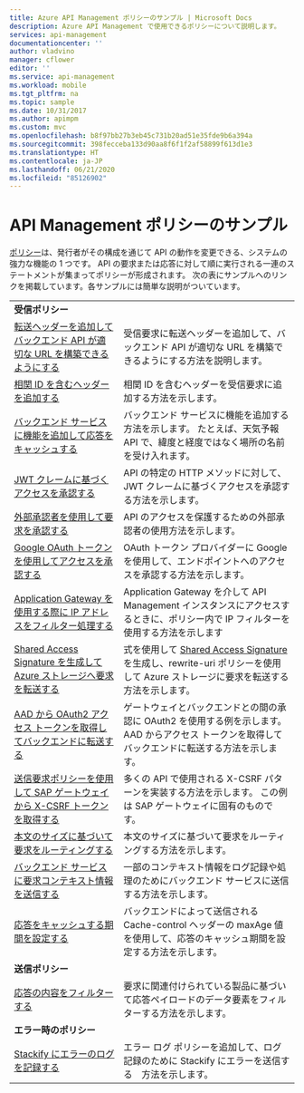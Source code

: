 ```yaml
---
title: Azure API Management ポリシーのサンプル | Microsoft Docs
description: Azure API Management で使用できるポリシーについて説明します。
services: api-management
documentationcenter: ''
author: vladvino
manager: cflower
editor: ''
ms.service: api-management
ms.workload: mobile
ms.tgt_pltfrm: na
ms.topic: sample
ms.date: 10/31/2017
ms.author: apimpm
ms.custom: mvc
ms.openlocfilehash: b8f97bb27b3eb45c731b20ad51e35fde9b6a394a
ms.sourcegitcommit: 398fecceba133d90aa8f6f1f2af58899f613d1e3
ms.translationtype: HT
ms.contentlocale: ja-JP
ms.lasthandoff: 06/21/2020
ms.locfileid: "85126902"
---
```

# <a name="api-management-policy-samples"></a>API Management ポリシーのサンプル

[ポリシー](../api-management-howto-policies.md)は、発行者がその構成を通じて API の動作を変更できる、システムの強力な機能の 1 つです。 API の要求または応答に対して順に実行される一連のステートメントが集まってポリシーが形成されます。 次の表にサンプルへのリンクを掲載しています。各サンプルには簡単な説明がついています。

|                                                                                                                                                                      |                                                                                                                                                                                                                             |
| -------------------------------------------------------------------------------------------------------------------------------------------------------------------- | --------------------------------------------------------------------------------------------------------------------------------------------------------------------------------------------------------------------------- |
| **受信ポリシー**                                                                                                                                                 |                                                                                                                                                                                                                             |
| [転送ヘッダーを追加してバックエンド API が適切な URL を構築できるようにする](./set-header-to-enable-backend-to-construct-urls.md) | 受信要求に転送ヘッダーを追加して、バックエンド API が適切な URL を構築できるようにする方法を説明します。                                                                                                        |
| [相関 ID を含むヘッダーを追加する](./add-correlation-id.md)                                                             | 相関 ID を含むヘッダーを受信要求に追加する方法を示します。                                                                                                                                        |
| [バックエンド サービスに機能を追加して応答をキャッシュする](./cache-response.md)                                             | バックエンド サービスに機能を追加する方法を示します。 たとえば、天気予報 API で、緯度と経度ではなく場所の名前を受け入れます。                                                                    |
| [JWT クレームに基づくアクセスを承認する](./authorize-request-based-on-jwt-claims.md)                                              | API の特定の HTTP メソッドに対して、JWT クレームに基づくアクセスを承認する方法を示します。                                                                                                                                       |
| [外部承認者を使用して要求を承認する](./authorize-request-using-external-authorizer.md)                                                   | API のアクセスを保護するための外部承認者の使用方法を示します。                                                                                                                                                               |
| [Google OAuth トークンを使用してアクセスを承認する](./use-google-as-oauth-token-provider.md)                                            | OAuth トークン プロバイダーに Google を使用して、エンドポイントへのアクセスを承認する方法を示します。                                                                                                                                    |
| [Application Gateway を使用する際に IP アドレスをフィルター処理する](./filter-ip-addresses-when-using-appgw.md) | Application Gateway を介して API Management インスタンスにアクセスするときに、ポリシー内で IP フィルターを使用する方法を示します
| [Shared Access Signature を生成して Azure ストレージへ要求を転送する](./generate-shared-access-signature.md)                  | 式を使用して [Shared Access Signature](../../storage/storage-dotnet-shared-access-signature-part-1.md) を生成し、rewrite-uri ポリシーを使用して Azure ストレージに要求を転送する方法を示します。 |
| [AAD から OAuth2 アクセス トークンを取得してバックエンドに転送する](./use-oauth2-for-authorization.md)                             | ゲートウェイとバックエンドとの間の承認に OAuth2 を使用する例を示します。 AAD からアクセス トークンを取得してバックエンドに転送する方法を示します。                                                    |
| [送信要求ポリシーを使用して SAP ゲートウェイから X-CSRF トークンを取得する](./get-x-csrf-token-from-sap-gateway.md)                           | 多くの API で使用される X-CSRF パターンを実装する方法を示します。 この例は SAP ゲートウェイに固有のものです。                                                                                                                           |
| [本文のサイズに基づいて要求をルーティングする](./route-requests-based-on-size.md)                                            | 本文のサイズに基づいて要求をルーティングする方法を示します。                                                                                                                                                       |
| [バックエンド サービスに要求コンテキスト情報を送信する](./send-request-context-info-to-backend-service.md)                    | 一部のコンテキスト情報をログ記録や処理のためにバックエンド サービスに送信する方法を示します。                                                                                                                                |
| [応答をキャッシュする期間を設定する](./set-cache-duration.md)                                                                          | バックエンドによって送信される Cache-control ヘッダーの maxAge 値を使用して、応答のキャッシュ期間を設定する方法を示します。                                                                                                             |
| **送信ポリシー**                                                                                                                                                |                                                                                                                                                                                                                             |
| [応答の内容をフィルターする](./filter-response-content.md)                                                                         | 要求に関連付けられている製品に基づいて応答ペイロードのデータ要素をフィルターする方法を示します。                                                                                                        |
| **エラー時のポリシー**                                                                                                                                                |                                                                                                                                                                                                                             |
| [Stackify にエラーのログを記録する](./log-errors-to-stackify.md)                                                                           | エラー ログ ポリシーを追加して、ログ記録のために Stackify にエラーを送信する　方法を示します。                                                                                                                                            |
